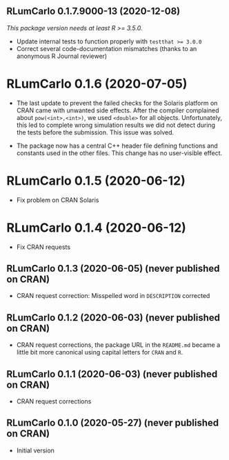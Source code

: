




<!-- NEWS.md was auto-generated by NEWS.Rmd. Please DO NOT edit by hand!-->

## RLumCarlo 0.1.7.9000-13 (2020-12-08)

*This package version needs at least R &gt;= 3.5.0.*

-   Update internal tests to function properly with `testthat >= 3.0.0`
-   Correct several code-documentation mismatches (thanks to an
    anonymous R Journal reviewer)

# RLumCarlo 0.1.6 (2020-07-05)

-   The last update to prevent the failed checks for the Solaris
    platform on CRAN came with unwanted side effects. After the compiler
    complained about `pow(<int>,<int>)`, we used `<double>` for all
    objects. Unfortunately, this led to complete wrong simulation
    results we did not detect during the tests before the submission.
    This issue was solved.

-   The package now has a central C++ header file defining functions and
    constants used in the other files. This change has no user-visible
    effect.

# RLumCarlo 0.1.5 (2020-06-12)

-   Fix problem on CRAN Solaris

# RLumCarlo 0.1.4 (2020-06-12)

-   Fix CRAN requests

## RLumCarlo 0.1.3 (2020-06-05) (never published on CRAN)

-   CRAN request correction: Misspelled word in `DESCRIPTION` corrected

## RLumCarlo 0.1.2 (2020-06-03) (never published on CRAN)

-   CRAN request corrections, the package URL in the `README.md` became
    a little bit more canonical using capital letters for `CRAN` and
    `R`.

## RLumCarlo 0.1.1 (2020-06-03) (never published on CRAN)

-   CRAN request corrections

## RLumCarlo 0.1.0 (2020-05-27) (never published on CRAN)

-   Initial version
